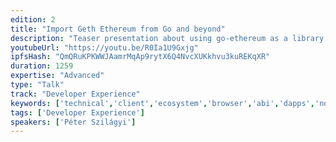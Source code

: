 ```yaml
---
edition: 2
title: "Import Geth Ethereum from Go and beyond"
description: "Teaser presentation about using go-ethereum as a library in other projects: running embedded nodes; interfacing native DApps; Android and iOS support."
youtubeUrl: "https://youtu.be/R0Ia1U9Gxjg"
ipfsHash: "QmQRuKPKWWJAamrMqAp9rytX6Q4NvcXUKkhvu3kuREKqXR"
duration: 1259
expertise: "Advanced"
type: "Talk"
track: "Developer Experience"
keywords: ['technical','client','ecosystem','browser','abi','dapps','node','account','state','keys','solidity','protocol','mobile','library']
tags: ['Developer Experience']
speakers: ['Péter Szilágyi']
---
```

